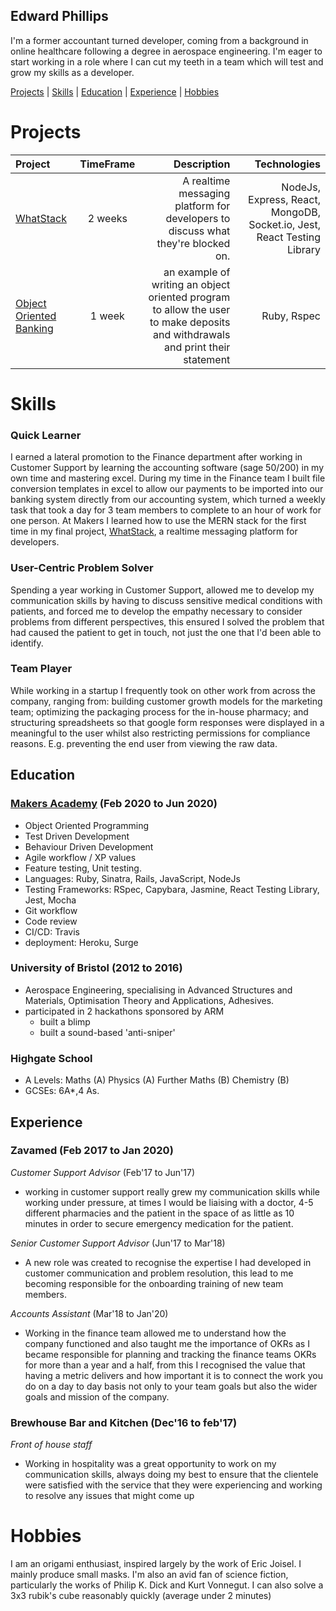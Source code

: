 ## Edward Phillips

I'm a former accountant turned developer, coming from a background in online healthcare following a degree in aerospace engineering. I'm eager to start working in a role where I can cut my teeth in a team which will test and grow my skills as a developer.

[Projects](#projects) | [Skills](#skills) | [Education](#education) | [Experience](#experience) | [Hobbies](#hobbies)

# Projects

|Project|TimeFrame|Description|Technologies|
|:-------|:---------:|------------:|------:|
|[WhatStack](https://github.com/FayeCarter/WhatStack)|2 weeks|A realtime messaging platform for developers to discuss what they're blocked on.| NodeJs, Express, React, MongoDB, Socket.io, Jest, React Testing Library|
|[Object Oriented Banking](https://github.com/Edward-Phillips/bank_tech_test_ruby)|1 week|an example of writing an object oriented program to allow the user to make deposits and withdrawals and print their statement|Ruby, Rspec|

# Skills

### Quick Learner
I earned a lateral promotion to the Finance department after working in Customer Support by learning the accounting software (sage 50/200) in my own time and mastering excel. 
During my time in the Finance team I built file conversion templates in excel to allow our payments to be imported into our banking system directly from our accounting system, which turned a weekly task that took a day for 3 team members to complete to an hour of work for one person. At Makers I learned how to use the MERN stack for the first time in my final project, [WhatStack](#projects), a realtime messaging platform for developers.

### User-Centric Problem Solver
Spending a year working in Customer Support, allowed me to develop my communication skills by having to discuss sensitive medical conditions with patients, and forced me to develop the empathy necessary to consider problems from different perspectives, this ensured I solved the problem that had caused the patient to get in touch, not just the one that I'd been able to identify.

### Team Player
While working in a startup I frequently took on other work from across the company, ranging from: building customer growth models for the marketing team; optimizing the packaging process for the in-house pharmacy; and structuring spreadsheets so that google form responses were displayed in a meaningful to the user whilst also restricting permissions for compliance reasons. E.g. preventing the end user from viewing the raw data.


## Education

### [Makers Academy](https://makers.tech/) (Feb 2020 to Jun 2020)

- Object Oriented Programming
- Test Driven Development
- Behaviour Driven Development
- Agile workflow / XP values
- Feature testing, Unit testing.
- Languages: Ruby, Sinatra, Rails, JavaScript, NodeJs
- Testing Frameworks: RSpec, Capybara, Jasmine, React Testing Library, Jest, Mocha
- Git workflow
- Code review
- CI/CD: Travis
- deployment: Heroku, Surge

### University of Bristol (2012 to 2016)

- Aerospace Engineering, specialising in Advanced Structures and Materials, Optimisation Theory and Applications, Adhesives.
- participated in 2 hackathons sponsored by ARM
  - built a blimp
  - built a sound-based 'anti-sniper'
 
### Highgate School

- A Levels: Maths (A) Physics (A) Further Maths (B) Chemistry (B)
- GCSEs: 6A*,4 As.

## Experience

### **Zavamed** (Feb 2017 to Jan 2020)    

*Customer Support Advisor*  (Feb'17 to Jun'17)
- working in customer support really grew my communication skills while working under pressure, at times I would be liaising with a doctor, 4-5 different pharmacies and the patient in the space of as little as 10 minutes in order to secure emergency medication for the patient.

*Senior Customer Support Advisor* (Jun'17 to Mar'18)
- A new role was created to recognise the expertise I had developed in customer communication and problem resolution, this lead to me becoming responsible for the onboarding training of new team members.

*Accounts Assistant* (Mar'18 to Jan'20)
- Working in the finance team allowed me to understand how the company functioned and also taught me the importance of OKRs as I became responsible for planning and tracking the finance teams OKRs for more than a year and a half, from this I recognised the value that having a metric delivers and how important it is to connect the work you do on a day to day basis not only to your team goals but also the wider goals and mission of the company.

### **Brewhouse Bar and Kitchen** (Dec'16 to feb'17)   
*Front of house staff*  
- Working in hospitality was a great opportunity to work on my communication skills, always doing my best to ensure that the clientele were satisfied with the service that they were experiencing and working to resolve any issues that might come up

# Hobbies
I am an origami enthusiast, inspired largely by the work of Eric Joisel. I mainly produce small masks.
I'm also an avid fan of science fiction, particularly the works of Philip K. Dick and Kurt Vonnegut.
I can also solve a 3x3 rubik's cube reasonably quickly (average under 2 minutes)
